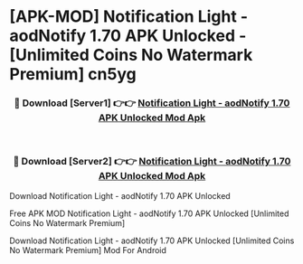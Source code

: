 # [APK-MOD] Notification Light - aodNotify 1.70 APK Unlocked - [Unlimited Coins No Watermark Premium] cn5yg



<div align="center">
<h3>🔴 Download [Server1] 👉👉 <a href="https://momento.my/?title=Notification_Light_-_aodNotify_1.70_APK_Unlocked">Notification Light - aodNotify 1.70 APK Unlocked Mod Apk</a></h3><br>

<h3>🔴 Download [Server2] 👉👉 <a href="https://momento.my/?title=Notification_Light_-_aodNotify_1.70_APK_Unlocked">Notification Light - aodNotify 1.70 APK Unlocked Mod Apk</a></h3>
</div>



Download Notification Light - aodNotify 1.70 APK Unlocked 

Free APK MOD Notification Light - aodNotify 1.70 APK Unlocked [Unlimited Coins No Watermark Premium]

Download Notification Light - aodNotify 1.70 APK Unlocked [Unlimited Coins No Watermark Premium] Mod For Android
